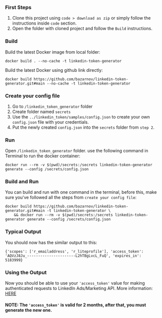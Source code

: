 ### First Steps
1. Clone this project using `code > download as zip` or simply follow the instructions inside `code` section.
2. Open the folder with cloned project and follow the `Build` instructions.

### Build
Build the latest Docker image from local folder:
```
docker build . --no-cache -t linkedin-token-generator
```
Build the latest Docker using github link directly:
```
docker build https://github.com/bazarnov/linkedin-token-generator.git#main --no-cache -t linkedin-token-generator
```

### Create your config file
1. Go to `/linkedin_token_generator` folder
2. Create folder named `secrets`
3. Use the `../linkedin_token/samples/config.json` to create your own `config.json` file with your credentials.
4. Put the newly created `config.json` into the `secrets` folder from `step 2`.

### Run
Open `/linkedin_token_generator` folder. use the following command in Terminal to run the docker container:

```
docker run --rm -v $(pwd)/secrets:/secrets linkedin-token-generator generate --config /secrets/config.json
```

### Build and Run
You can build and run with one command in the terminal, before this, make sure you've followed all the steps from `create your config file`:

```
docker build https://github.com/bazarnov/linkedin-token-generator.git#main -t linkedin-token-generator \
    && docker run --rm -v $(pwd)/secrets:/secrets linkedin-token-generator generate --config /secrets/config.json
```

### Typical Output
You should now has the similar output to this:
```
{'scopes': ['r_emailaddress', 'r_liteprofile'], 'access_token': 'AQVzJ8Ju_----------------------L2hTBgLvcL_FuQ', 'expires_in': 5183999}
```
### Using the Output
Now you should be able to use your `'access_token'` value for making authenticated requests to LinkedIn Ads/Marketing API.
More information: [HERE](https://docs.microsoft.com/en-us/linkedin/marketing/getting-started)

#### NOTE: The `'access_token'` is valid for 2 months, after that, you must generate the new one.